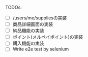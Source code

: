 TODOs:
- [ ] /users/me/suppliesの実装 
- [ ] 商品詳細画面の実装
- [ ] 納品機能の実装
- [ ] ポイント(メルペイポイント)の実装
- [ ] 購入機能の実装
- [ ] Write e2e test by selenium
